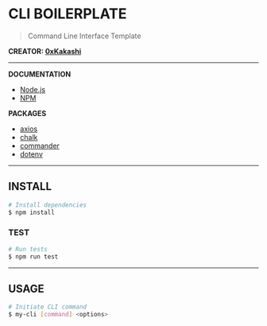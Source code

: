 # CLI BOILERPLATE

> Command Line Interface Template

__CREATOR: [0xKakashi](https://github.com/0xkakashi)__

---

__DOCUMENTATION__

* [Node.js](https://nodejs.org)
* [NPM](https://npmjs.com)

__PACKAGES__

* [axios](https://npmjs.com/package/axios)
* [chalk](https://npmjs.com/package/chalk)
* [commander](https://npmjs.com/package/commander)
* [dotenv](https://npmjs.com/package/dotenv)

---

## INSTALL

```bash
# Install dependencies
$ npm install
```

### TEST

```bash
# Run tests
$ npm run test
```

---

## USAGE

```bash
# Initiate CLI command
$ my-cli [command] <options>
```
